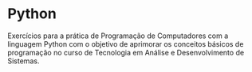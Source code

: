 # Python
Exercícios para a prática de Programação de Computadores com a linguagem Python com o objetivo de aprimorar os conceitos básicos de programação no curso de Tecnologia em Análise e Desenvolvimento de Sistemas. 
